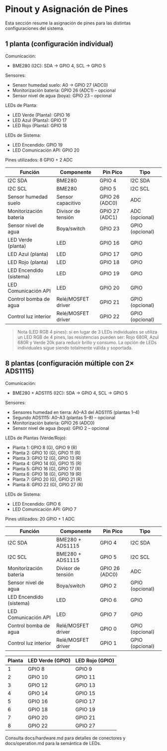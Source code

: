 # Pinout y Asignación de Pines

Esta sección resume la asignación de pines para las distintas configuraciones del sistema.

## 1 planta (configuración individual)

Comunicación:
- BME280 (I2C): SDA → GPIO 4, SCL → GPIO 5

Sensores:
- Sensor humedad suelo: A0 → GPIO 27 (ADC0)
- Monitorización batería: GPIO 26 (ADC1) – opcional
- Sensor nivel de agua (boya): GPIO 23 – opcional

LEDs de Planta:
- LED Verde (Planta): GPIO 16
- LED Azul (Planta): GPIO 17
- LED Rojo (Planta): GPIO 18

LEDs de Sistema:
- LED Encendido: GPIO 19
- LED Comunicación API: GPIO 20

Pines utilizados: 8 GPIO + 2 ADC

| Función                 | Componente         | Pin Pico       | Tipo           |
| ----------------------- | ------------------ | -------------- | -------------- |
| I2C SDA                 | BME280             | GPIO 4         | I2C SDA        |
| I2C SCL                 | BME280             | GPIO 5         | I2C SCL        |
| Sensor humedad suelo    | Sensor capacitivo  | GPIO 26 (ADC0) | ADC            |
| Monitorización batería  | Divisor de tensión | GPIO 27 (ADC1) | ADC (opcional) |
| Sensor nivel de agua    | Boya/switch        | GPIO 23        | GPIO (opcional) |
| LED Verde (planta)      | LED                | GPIO 16        | GPIO           |
| LED Azul (planta)       | LED                | GPIO 17        | GPIO           |
| LED Rojo (planta)       | LED                | GPIO 18        | GPIO           |
| LED Encendido (sistema) | LED                | GPIO 19        | GPIO           |
| LED Comunicación API    | LED                | GPIO 20        | GPIO           |
| Control bomba de agua   | Relé/MOSFET driver | GPIO 21        | GPIO (opcional)|
| Control luz interior    | Relé/MOSFET driver | GPIO 22        | GPIO (opcional)|


> Nota (LED RGB 4 pines): si en lugar de 3 LEDs individuales se utiliza un LED RGB de 4 pines, las resistencias pueden ser: Rojo 680R, Azul 680R y Verde 20k para reducir brillo y consumo. La opción de LEDs individuales sigue siendo totalmente válida y soportada.

## 8 plantas (configuración múltiple con 2× ADS1115)

Comunicación:
- BME280 + ADS1115 (I2C): SDA → GPIO 4, SCL → GPIO 5

Sensores:
- Sensores humedad en tierra: A0–A3 del ADS1115 (plantas 1–4)
- Segundo ADS1115: A0–A3 (plantas 5–8) – opcional
- Monitorización batería: GPIO 26 (ADC0)
- Sensor nivel de agua (boya): GPIO 2 – opcional

LEDs de Plantas (Verde/Rojo):
- Planta 1: GPIO 8 (G), GPIO 9 (R)
- Planta 2: GPIO 10 (G), GPIO 11 (R)
- Planta 3: GPIO 12 (G), GPIO 13 (R)
- Planta 4: GPIO 14 (G), GPIO 15 (R)
- Planta 5: GPIO 16 (G), GPIO 17 (R)
- Planta 6: GPIO 18 (G), GPIO 19 (R)
- Planta 7: GPIO 20 (G), GPIO 21 (R)
- Planta 8: GPIO 22 (G), GPIO 27 (R)

LEDs de Sistema:
- LED Encendido: GPIO 6
- LED Comunicación API: GPIO 7

Pines utilizados: 20 GPIO + 1 ADC

|Función|Componente|Pin Pico|Tipo|
|---|---|---|---|
|I2C SDA|BME280 + ADS1115|GPIO 4|I2C SDA|
|I2C SCL|BME280 + ADS1115|GPIO 5|I2C SCL|
|Monitorización batería|Divisor de tensión|GPIO 26 (ADC0)|ADC|
|Sensor nivel de agua|Boya/switch|GPIO 2|GPIO (opcional)|
|LED Encendido (sistema)|LED|GPIO 6|GPIO|
|LED Comunicación API|LED|GPIO 7|GPIO|
|Control bomba de agua|Relé/MOSFET driver|GPIO 0|GPIO (opcional)|
|Control luz interior|Relé/MOSFET driver|GPIO 1|GPIO (opcional)|

|Planta|LED Verde (GPIO)|LED Rojo (GPIO)|
|---|---|---|
|1|GPIO 8|GPIO 9|
|2|GPIO 10|GPIO 11|
|3|GPIO 12|GPIO 13|
|4|GPIO 14|GPIO 15|
|5|GPIO 16|GPIO 17|
|6|GPIO 18|GPIO 19|
|7|GPIO 20|GPIO 21|
|8|GPIO 22|GPIO 27|

Consulta docs/hardware.md para detalles de conectores y docs/operation.md para la semántica de LEDs.
